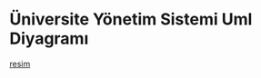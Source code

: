 # Üniversite Yönetim Sistemi Uml Diyagramı

[resim](https://user-images.githubusercontent.com/88411564/132866513-4553d3ad-e499-49c9-bddb-5d5f3c9f95ab.png)
